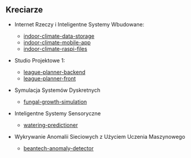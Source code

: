 ## Kreciarze

* Internet Rzeczy i Inteligentne Systemy Wbudowane:
  * [indoor-climate-data-storage](https://github.com/kreciarze/indoor-climate-data-storage)
  * [indoor-climate-mobile-app](https://github.com/kreciarze/indoor-climate-mobile-app)
  * [indoor-climate-raspi-files](https://github.com/kreciarze/indoor-climate-raspi-files)

* Studio Projektowe 1:
  * [league-planner-backend](https://github.com/kreciarze/league-planner-backend)
  * [league-planner-front](https://github.com/kreciarze/league-planner-front)
 
* Symulacja Systemów Dyskretnych
  * [fungal-growth-simulation](https://github.com/kreciarze/fungal-growth-simulation)

* Inteligentne Systemy Sensoryczne
  * [watering-predictioner](https://github.com/kreciarze/watering-predictioner)

* Wykrywanie Anomalii Sieciowych z Użyciem Uczenia Maszynowego
  * [beantech-anomaly-detector](https://github.com/kreciarze/beantech-anomaly-detector)
